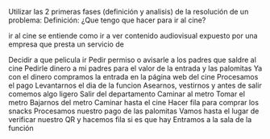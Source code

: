 Utilizar las 2 primeras fases (definición y analisis) de la resolución de un problema:
Definición: ¿Que tengo que hacer para ir al cine?

ir al cine se entiende como ir a ver contenido audiovisual expuesto por una empresa que presta un servicio de 


Decidir a que pelicula ir
Pedir permiso o avisarle a los padres que saldre al cine
Pedirle dinero a mi padres para el valor de la entrada y las palomitas 
Ya con el dinero compramos la entrada en la página web del cine
Procesamos el pago
Levantarnos el dia de la funcion 
Asearnos, vestirnos y antes de salir comemos algo ligero
Salir del departamento
Caminar al metro
Tomar el metro 
Bajarnos del metro 
Caminar hasta el cine
Hacer fila para comprar los snacks
Procesamos nuestro pago de las palomitas
Vamos hasta el lugar de verificar nuestro QR y hacemos fila si es que hay
Entramos a la sala de la función